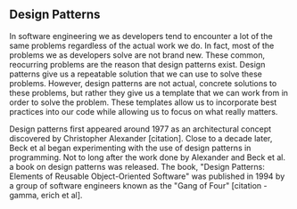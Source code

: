 ## Design Patterns

In software engineering we as developers tend to encounter a lot of the same problems regardless of the actual work we do. In fact, most of the problems we as developers solve are not brand new. These common, reocurring problems are the reason that design patterns exist. Design patterns give us a repeatable solution that we can use to solve these problems. However, design patterns are not actual, concrete solutions to these problems, but rather they give us a template that we can work from in order to solve the problem. These templates allow us to incorporate best practices into our code while allowing us to focus on what really matters.

Design patterns first appeared around 1977 as an architectural concept discovered by Christopher Alexander [citation]. Close to a decade later, Beck et al began experimenting with the use of design patterns in programming. Not to long after the work done by Alexander and Beck et al. a book on design patterns was released. The book, "Design Patterns: Elements of Reusable Object-Oriented Software" was published in 1994 by a group of software engineers known as the "Gang of Four" [citation - gamma, erich et al].

